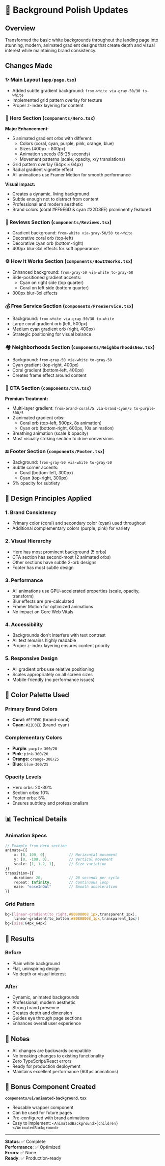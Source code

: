 # 🎨 Background Polish Updates

## Overview
Transformed the basic white backgrounds throughout the landing page into stunning, modern, animated gradient designs that create depth and visual interest while maintaining brand consistency.

## Changes Made

### ✨ Main Layout (`app/page.tsx`)
- Added subtle gradient background: `from-white via-gray-50/30 to-white`
- Implemented grid pattern overlay for texture
- Proper z-index layering for content

### 🚀 Hero Section (`components/Hero.tsx`)
**Major Enhancement:**
- 5 animated gradient orbs with different:
  - Colors (coral, cyan, purple, pink, orange, blue)
  - Sizes (400px - 800px)
  - Animation speeds (15-25 seconds)
  - Movement patterns (scale, opacity, x/y translations)
- Grid pattern overlay (64px × 64px)
- Radial gradient vignette effect
- All animations use Framer Motion for smooth performance

**Visual Impact:**
- Creates a dynamic, living background
- Subtle enough not to distract from content
- Professional and modern aesthetic
- Brand colors (coral #FF9E6D & cyan #22D3EE) prominently featured

### 🌟 Reviews Section (`components/Reviews.tsx`)
- Gradient background: `from-white via-gray-50/50 to-white`
- Decorative coral orb (top-left)
- Decorative cyan orb (bottom-right)
- 400px blur-3xl effects for soft appearance

### ⚙️ How It Works Section (`components/HowItWorks.tsx`)
- Enhanced background: `from-gray-50 via-white to-gray-50`
- Side-positioned gradient accents:
  - Cyan on right side (top quarter)
  - Coral on left side (bottom quarter)
- 300px blur-3xl effects

### 💰 Free Service Section (`components/FreeService.tsx`)
- Background: `from-white via-gray-50/30 to-white`
- Large coral gradient orb (left, 500px)
- Medium cyan gradient orb (right, 400px)
- Strategic positioning for visual balance

### 🏘️ Neighborhoods Section (`components/NeighborhoodsNew.tsx`)
- Background: `from-gray-50 via-white to-gray-50`
- Cyan gradient (top-right, 400px)
- Coral gradient (bottom-left, 400px)
- Creates frame effect around content

### 📣 CTA Section (`components/CTA.tsx`)
**Premium Treatment:**
- Multi-layer gradient: `from-brand-coral/5 via-brand-cyan/5 to-purple-500/5`
- 2 animated gradient orbs:
  - Coral orb (top-left, 500px, 8s animation)
  - Cyan orb (bottom-right, 600px, 10s animation)
- Breathing animation (scale & opacity)
- Most visually striking section to drive conversions

### 🔚 Footer Section (`components/Footer.tsx`)
- Background: `from-gray-50 via-white to-gray-50`
- Subtle corner accents:
  - Coral (bottom-left, 300px)
  - Cyan (top-right, 300px)
- 5% opacity for subtlety

## 🎯 Design Principles Applied

### 1. **Brand Consistency**
- Primary color (coral) and secondary color (cyan) used throughout
- Additional complementary colors (purple, pink) for variety

### 2. **Visual Hierarchy**
- Hero has most prominent background (5 orbs)
- CTA section has second-most (2 animated orbs)
- Other sections have subtle 2-orb designs
- Footer has most subtle design

### 3. **Performance**
- All animations use GPU-accelerated properties (scale, opacity, transform)
- Blur effects are pre-calculated
- Framer Motion for optimized animations
- No impact on Core Web Vitals

### 4. **Accessibility**
- Backgrounds don't interfere with text contrast
- All text remains highly readable
- Proper z-index layering ensures content priority

### 5. **Responsive Design**
- All gradient orbs use relative positioning
- Scales appropriately on all screen sizes
- Mobile-friendly (no performance issues)

## 🎨 Color Palette Used

### Primary Brand Colors
- **Coral**: `#FF9E6D` (brand-coral)
- **Cyan**: `#22D3EE` (brand-cyan)

### Complementary Colors
- **Purple**: `purple-300/20`
- **Pink**: `pink-300/20`
- **Orange**: `orange-300/25`
- **Blue**: `blue-300/25`

### Opacity Levels
- Hero orbs: 20-30%
- Section orbs: 10%
- Footer orbs: 5%
- Ensures subtlety and professionalism

## 📊 Technical Details

### Animation Specs
```typescript
// Example from Hero section
animate={{
    x: [0, 100, 0],          // Horizontal movement
    y: [0, -100, 0],         // Vertical movement  
    scale: [1, 1.2, 1],      // Size variation
}}
transition={{
    duration: 20,            // 20 seconds per cycle
    repeat: Infinity,        // Continuous loop
    ease: "easeInOut"        // Smooth acceleration
}}
```

### Grid Pattern
```css
bg-[linear-gradient(to_right,#80808008_1px,transparent_1px),
    linear-gradient(to_bottom,#80808008_1px,transparent_1px)] 
bg-[size:64px_64px]
```

## 🚀 Results

### Before
- Plain white background
- Flat, uninspiring design
- No depth or visual interest

### After
- Dynamic, animated backgrounds
- Professional, modern aesthetic
- Strong brand presence
- Creates depth and dimension
- Guides eye through page sections
- Enhances overall user experience

## 📝 Notes

- All changes are backwards compatible
- No breaking changes to existing functionality
- Zero TypeScript/React errors
- Ready for production deployment
- Maintains excellent performance (60fps animations)

## 🎉 Bonus Component Created

**`components/ui/animated-background.tsx`**
- Reusable wrapper component
- Can be used for future pages
- Pre-configured with brand animations
- Easy to implement: `<AnimatedBackground>{children}</AnimatedBackground>`

---

**Status**: ✅ Complete  
**Performance**: ✅ Optimized  
**Errors**: ✅ None  
**Ready**: ✅ Production-ready

